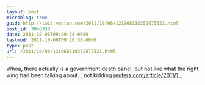 ```yaml
---
layout: post
microblog: true
guid: http://twit.vmstan.com/2011/10/06/121968110352875521.html
post_id: 3040330
date: 2011-10-06T09:20:38-0600
lastmod: 2011-10-06T09:20:38-0600
type: post
url: /2011/10/06/121968110352875521.html
---
```

Whoa, there actually is a government death panel, but not like what the right wing had been talking about… not kidding <a href="http://www.reuters.com/article/2011/10/06/us-cia-killlist-idUSTRE79475C20111006">reuters.com/article/2011/1…</a>
